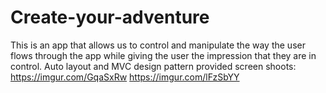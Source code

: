 # Create-your-adventure
This is an app that allows us to control and manipulate the way the user flows through the app while giving the user the impression that they are in control. Auto layout and MVC design pattern provided screen shoots: https://imgur.com/GqaSxRw https://imgur.com/lFzSbYY
